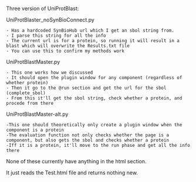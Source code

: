 Three version of UniProtBlast:

  UniProtBlaster_noSynBioConnect.py
  
    - Has a hardcoded SynBioHub url which I get an sbol string from.
    - I parse this string for all the info
    - The current url is for a protein, so running it will result in a blast which will overwrite the Results.txt file
    - You can use this to confirm my methods work

  UniProtBlastMaster.py
  
    - This one works how we discussed
    - It should open the plugin window for any component (regardless of whether protein)
    - Then it go to the @run section and get the url for the sbol (complete_sbol)
    - From this it'll get the sbol string, check whether a protein, and procede from there

  UniProtBlastMaster-alt.py
  
    -This one should theoretically only create a plugin window when the component is a protein
    -The evaluation function not only checks whether the page is a component, but also gets the sbol and checks whether a protein
    -Iff it is a protein, it'll move to the run phase and get all the info there
    
    
   None of these currently have anything in the html section.
   
   It just reads the Test.html file and returns nothing new.
